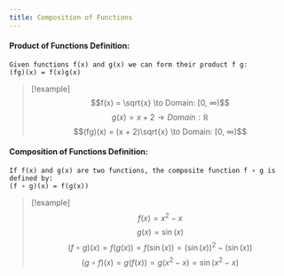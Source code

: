 ```yaml
---
title: Composition of Functions
---
```


#### **Product of Functions Definition:**
```
Given functions f(x) and g(x) we can form their product f g:
(fg)(x) = f(x)g(x)
```
>[!example]
$$f(x) = \sqrt{x} \to Domain: [0, ∞)$$
$$g(x) = x + 2 \to Domain: ℝ$$
$$(fg)(x) = (x + 2)\sqrt{x} \to Domain: [0, ∞)$$

#### **Composition of Functions Definition:**
```
If f(x) and g(x) are two functions, the composite function f ∘ g is defined by:
(f ∘ g)(x) = f(g(x))
```
> [!example]
$$f(x) = x^2 - x$$
$$g(x) = \sin(x)$$
$$(f ∘ g)(x) = f(g(x)) = f(\sin(x)) = (\sin(x))^2-(\sin(x))$$
$$(g ∘ f)(x) = g(f(x)) = g(x^2-x) = \sin(x^2-x)$$
 
